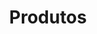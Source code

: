 ---
title: Produtos
redirect_to: /catalago#produtos
filter: produtos
icon: local_grocery_store
order: 1
description: >-
    Produtos de qualidade por um bom preço para seu negócio.
---